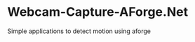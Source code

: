 Webcam-Capture-AForge.Net
=========================

Simple applications to detect motion using aforge